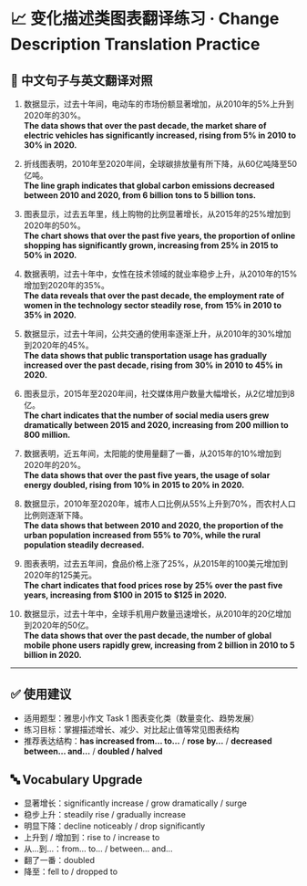 # 📈 变化描述类图表翻译练习 · Change Description Translation Practice

## 📌 中文句子与英文翻译对照

1. 数据显示，过去十年间，电动车的市场份额显著增加，从2010年的5%上升到2020年的30%。  
   **The data shows that over the past decade, the market share of electric vehicles has significantly increased, rising from 5% in 2010 to 30% in 2020.**

2. 折线图表明，2010年至2020年间，全球碳排放量有所下降，从60亿吨降至50亿吨。  
   **The line graph indicates that global carbon emissions decreased between 2010 and 2020, from 6 billion tons to 5 billion tons.**

3. 图表显示，过去五年里，线上购物的比例显著增长，从2015年的25%增加到2020年的50%。  
   **The chart shows that over the past five years, the proportion of online shopping has significantly grown, increasing from 25% in 2015 to 50% in 2020.**

4. 数据表明，过去十年中，女性在技术领域的就业率稳步上升，从2010年的15%增加到2020年的35%。  
   **The data reveals that over the past decade, the employment rate of women in the technology sector steadily rose, from 15% in 2010 to 35% in 2020.**

5. 数据显示，过去十年间，公共交通的使用率逐渐上升，从2010年的30%增加到2020年的45%。  
   **The data shows that public transportation usage has gradually increased over the past decade, rising from 30% in 2010 to 45% in 2020.**

6. 图表显示，2015年至2020年间，社交媒体用户数量大幅增长，从2亿增加到8亿。  
   **The chart indicates that the number of social media users grew dramatically between 2015 and 2020, increasing from 200 million to 800 million.**

7. 数据表明，近五年间，太阳能的使用量翻了一番，从2015年的10%增加到2020年的20%。  
   **The data shows that over the past five years, the usage of solar energy doubled, rising from 10% in 2015 to 20% in 2020.**

8. 数据显示，2010年至2020年，城市人口比例从55%上升到70%，而农村人口比例则逐渐下降。  
   **The data shows that between 2010 and 2020, the proportion of the urban population increased from 55% to 70%, while the rural population steadily decreased.**

9. 图表表明，过去五年间，食品价格上涨了25%，从2015年的100美元增加到2020年的125美元。  
   **The chart indicates that food prices rose by 25% over the past five years, increasing from $100 in 2015 to $125 in 2020.**

10. 数据显示，过去十年中，全球手机用户数量迅速增长，从2010年的20亿增加到2020年的50亿。  
    **The data shows that over the past decade, the number of global mobile phone users rapidly grew, increasing from 2 billion in 2010 to 5 billion in 2020.**

---

## ✅ 使用建议

- 适用题型：雅思小作文 Task 1 图表变化类（数量变化、趋势发展）
- 练习目标：掌握描述增长、减少、对比起止值等常见图表结构
- 推荐表达结构：**has increased from… to…** / **rose by…** / **decreased between… and…** / **doubled / halved**

## 🔤 Vocabulary Upgrade

- 显著增长：significantly increase / grow dramatically / surge  
- 稳步上升：steadily rise / gradually increase  
- 明显下降：decline noticeably / drop significantly  
- 上升到 / 增加到：rise to / increase to  
- 从…到…：from… to… / between… and…  
- 翻了一番：doubled  
- 降至：fell to / dropped to  
